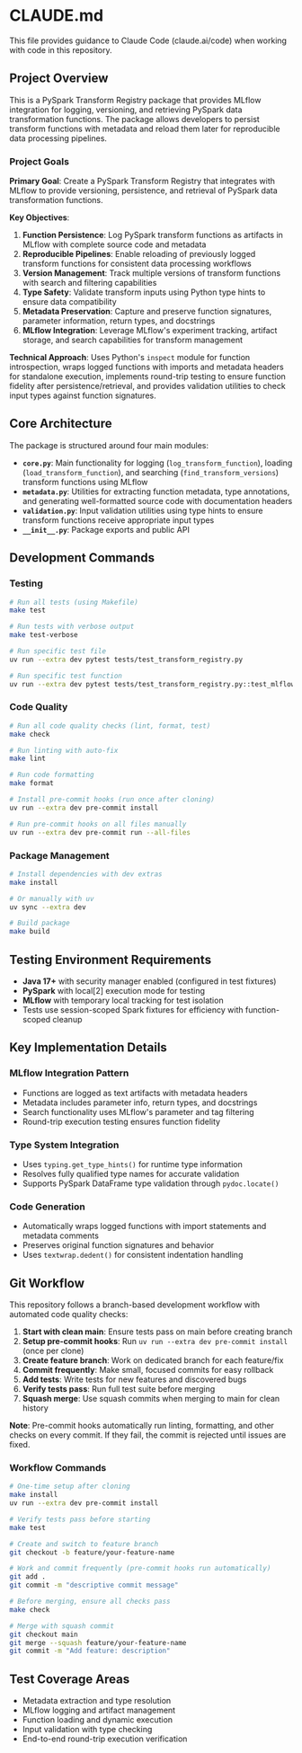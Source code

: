 # CLAUDE.md

This file provides guidance to Claude Code (claude.ai/code) when working with code in this repository.

## Project Overview

This is a PySpark Transform Registry package that provides MLflow integration for logging, versioning, and retrieving PySpark data transformation functions. The package allows developers to persist transform functions with metadata and reload them later for reproducible data processing pipelines.

### Project Goals
**Primary Goal**: Create a PySpark Transform Registry that integrates with MLflow to provide versioning, persistence, and retrieval of PySpark data transformation functions.

**Key Objectives**:
1. **Function Persistence**: Log PySpark transform functions as artifacts in MLflow with complete source code and metadata
2. **Reproducible Pipelines**: Enable reloading of previously logged transform functions for consistent data processing workflows
3. **Version Management**: Track multiple versions of transform functions with search and filtering capabilities
4. **Type Safety**: Validate transform inputs using Python type hints to ensure data compatibility
5. **Metadata Preservation**: Capture and preserve function signatures, parameter information, return types, and docstrings
6. **MLflow Integration**: Leverage MLflow's experiment tracking, artifact storage, and search capabilities for transform management

**Technical Approach**: Uses Python's `inspect` module for function introspection, wraps logged functions with imports and metadata headers for standalone execution, implements round-trip testing to ensure function fidelity after persistence/retrieval, and provides validation utilities to check input types against function signatures.

## Core Architecture

The package is structured around four main modules:

- **`core.py`**: Main functionality for logging (`log_transform_function`), loading (`load_transform_function`), and searching (`find_transform_versions`) transform functions using MLflow
- **`metadata.py`**: Utilities for extracting function metadata, type annotations, and generating well-formatted source code with documentation headers
- **`validation.py`**: Input validation utilities using type hints to ensure transform functions receive appropriate input types
- **`__init__.py`**: Package exports and public API

## Development Commands

### Testing
```bash
# Run all tests (using Makefile)
make test

# Run tests with verbose output
make test-verbose

# Run specific test file
uv run --extra dev pytest tests/test_transform_registry.py

# Run specific test function
uv run --extra dev pytest tests/test_transform_registry.py::test_mlflow_round_trip_execution
```

### Code Quality
```bash
# Run all code quality checks (lint, format, test)
make check

# Run linting with auto-fix
make lint

# Run code formatting
make format

# Install pre-commit hooks (run once after cloning)
uv run --extra dev pre-commit install

# Run pre-commit hooks on all files manually
uv run --extra dev pre-commit run --all-files
```

### Package Management
```bash
# Install dependencies with dev extras
make install

# Or manually with uv
uv sync --extra dev

# Build package
make build
```

## Testing Environment Requirements

- **Java 17+** with security manager enabled (configured in test fixtures)
- **PySpark** with local[2] execution mode for testing
- **MLflow** with temporary local tracking for test isolation
- Tests use session-scoped Spark fixtures for efficiency with function-scoped cleanup

## Key Implementation Details

### MLflow Integration Pattern
- Functions are logged as text artifacts with metadata headers
- Metadata includes parameter info, return types, and docstrings
- Search functionality uses MLflow's parameter and tag filtering
- Round-trip execution testing ensures function fidelity

### Type System Integration
- Uses `typing.get_type_hints()` for runtime type information
- Resolves fully qualified type names for accurate validation
- Supports PySpark DataFrame type validation through `pydoc.locate()`

### Code Generation
- Automatically wraps logged functions with import statements and metadata comments
- Preserves original function signatures and behavior
- Uses `textwrap.dedent()` for consistent indentation handling

## Git Workflow

This repository follows a branch-based development workflow with automated code quality checks:

1. **Start with clean main**: Ensure tests pass on main before creating branch
2. **Setup pre-commit hooks**: Run `uv run --extra dev pre-commit install` (once per clone)
3. **Create feature branch**: Work on dedicated branch for each feature/fix
4. **Commit frequently**: Make small, focused commits for easy rollback
5. **Add tests**: Write tests for new features and discovered bugs
6. **Verify tests pass**: Run full test suite before merging
7. **Squash merge**: Use squash commits when merging to main for clean history

**Note**: Pre-commit hooks automatically run linting, formatting, and other checks on every commit. If they fail, the commit is rejected until issues are fixed.

### Workflow Commands
```bash
# One-time setup after cloning
make install
uv run --extra dev pre-commit install

# Verify tests pass before starting
make test

# Create and switch to feature branch
git checkout -b feature/your-feature-name

# Work and commit frequently (pre-commit hooks run automatically)
git add .
git commit -m "descriptive commit message"

# Before merging, ensure all checks pass
make check

# Merge with squash commit
git checkout main
git merge --squash feature/your-feature-name
git commit -m "Add feature: description"
```

## Test Coverage Areas

- Metadata extraction and type resolution
- MLflow logging and artifact management
- Function loading and dynamic execution
- Input validation with type checking
- End-to-end round-trip execution verification

